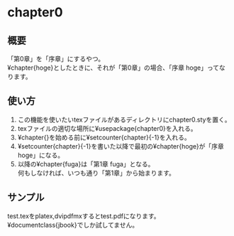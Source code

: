 # chapter0
## 概要
「第0章」を「序章」にするやつ。  
¥chapter{hoge}としたときに、それが「第0章」の場合、「序章 hoge」ってなります。  

## 使い方
1. この機能を使いたいtexファイルがあるディレクトリにchapter0.styを置く。
2. texファイルの適切な場所に¥usepackage{chapter0}を入れる。
3. ¥chapter{}を始める前に¥setcounter{chapter}{-1}を入れる。
4. ¥setcounter{chapter}{-1}を書いた以降で最初の¥chapter{hoge}が「序章 hoge」になる。
5. 以降の¥chapter{fuga}は「第1章 fuga」となる。  
何もしなければ、いつも通り「第1章」から始まります。

## サンプル
test.texをplatex,dvipdfmxするとtest.pdfになります。
¥documentclass{jbook}でしか試してません。
